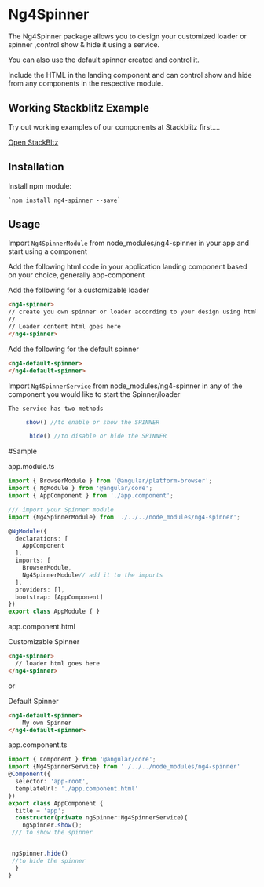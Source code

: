# Ng4Spinner

The Ng4Spinner package allows you to design your customized loader or spinner ,control  show & hide it using a service.

You can also use the default spinner created and control it.

Include the HTML in the landing component and can control show and hide from any  components in the respective module.


## Working Stackblitz Example

Try out  working examples of our components at Stackblitz first....


 [Open StackBltz ]( https://stackblitz.com/edit/ng4-spinner)

## Installation

Install npm module:
    
    `npm install ng4-spinner --save` 

## Usage

Import `Ng4SpinnerModule` from  node_modules/ng4-spinner in your app and start using a component

Add the following html code in your application landing component based on your choice, generally app-component 


Add the following for  a customizable loader

```html
<ng4-spinner>
// create you own spinner or loader according to your design using html and css
// 
// Loader content html goes here
</ng4-spinner>
```


Add the following for the default spinner

```html
<ng4-default-spinner>
</ng4-default-spinner>
```

Import `Ng4SpinnerService` from  node_modules/ng4-spinner  in any of the component you would like to start the Spinner/loader

    The service has two methods 

```typescript
     show() //to enable or show the SPINNER
```
```typescript
      hide() //to disable or hide the SPINNER
```



#Sample



app.module.ts

```typescript
import { BrowserModule } from '@angular/platform-browser';
import { NgModule } from '@angular/core';
import { AppComponent } from './app.component';

/// import your Spinner module
import {Ng4SpinnerModule} from './../../node_modules/ng4-spinner';

@NgModule({
  declarations: [
    AppComponent
  ],
  imports: [
    BrowserModule,
    Ng4SpinnerModule// add it to the imports
  ],
  providers: [],
  bootstrap: [AppComponent]
})
export class AppModule { }
```
app.component.html

Customizable Spinner

```html
<ng4-spinner>
  // loader html goes here
</ng4-spinner>
```

or 

Default Spinner

```html
<ng4-default-spinner>
    My own Spinner
</ng4-default-spinner>
```


app.component.ts

```typescript
import { Component } from '@angular/core';
import {Ng4SpinnerService} from './../../node_modules/ng4-spinner'
@Component({
  selector: 'app-root',
  templateUrl: './app.component.html'
})
export class AppComponent {
  title = 'app';
  constructor(private ngSpinner:Ng4SpinnerService){
    ngSpinner.show();
 /// to show the spinner


 ngSpinner.hide()
 //to hide the spinner
  }
}
```